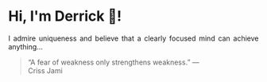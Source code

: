 # Hi, I'm Derrick 👋!
<p align="justify">I admire uniqueness and believe that a clearly focused mind can achieve anything...</p> 
<!-- #quote-start -->
<blockquote>&ldquo;A fear of weakness only strengthens weakness.&rdquo; &mdash; <footer>Criss Jami</footer></blockquote>
<!-- #quote-end -->
